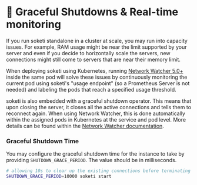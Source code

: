 # 🛑 Graceful Shutdowns & Real-time monitoring

If you run soketi standalone in a cluster at scale, you may run into capacity issues. For example, RAM usage might be near the limit supported by your server and even if you decide to horizontally scale the servers, new connections might still come to servers that are near their memory limit.

When deploying soketi using Kubernetes, running [Network Watcher 5.0+](../network-watcher/installation.md) inside the same pod will solve these issues by continuously monitoring the current pod using soketi's "usage endpoint" (so a Prometheus Server is not needed) and labeling the pods that reach a specified usage threshold.

soketi is also embedded with a graceful shutdown operator. This means that upon closing the server, it closes all the active connections and tells them to reconnect again. When using Network Watcher, this is done automatically within the assigned pods in Kubernetes at the service and pod level. More details can be found within the [Network Watcher documentation](../network-watcher/installation.md).

### Graceful Shutdown Time

You may configure the graceful shutdown time for the instance to take by providing `SHUTDOWN_GRACE_PERIOD`. The value should be in milliseconds.

```bash
# allowing 10s to clear up the existing connections before terminating the process
SHUTDOWN_GRACE_PERIOD=10000 soketi start
```